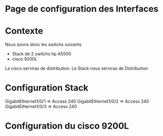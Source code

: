 # Page de configuration des Interfaces

# Contexte 
Nous avons donc les switchs suivants
- Stack de 2 switchs hp A5500
- cisco 9200L

Le cisco serviras de distribution.
Le Stack nous serviras de Distribution

# Configuration Stack

GigabitEthernet1/0/1 => Access 240
GigabitEthernet1/0/2 => Access 240
GigabitEthernet1/0/3 => Access 240

# Configuration du cisco 9200L
